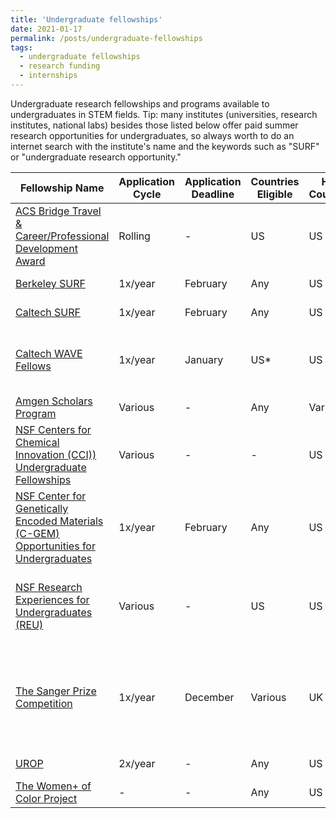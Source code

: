 ```yaml
---
title: 'Undergraduate fellowships'
date: 2021-01-17
permalink: /posts/undergraduate-fellowships
tags:
  - undergraduate fellowships
  - research funding
  - internships
---
```

Undergraduate research fellowships and programs available to undergraduates in STEM fields. Tip: many institutes (universities, research institutes, national labs) besides those listed below offer paid summer research opportunities for undergraduates, so always worth to do an internet search with the institute's name and the keywords such as "SURF" or "undergraduate research opportunity."

| Fellowship Name | Application Cycle | Application Deadline | Countries Eligible | Host Countries | Institution | Details |
|---|---|---|---|---|---|---|
| [ACS Bridge Travel & Career/Professional Development Award](https://www.acs.org/content/acs/en/education/students/graduate/bridge-project/students/bridge-travel-award.html) | Rolling | - | US | US | - | Travel award to an ACS National Meeting for URM students |
| [Berkeley SURF](https://surf.berkeley.edu/) | 1x/year | February | Any | US | UC Berkeley | Research fellowship | 
| [Caltech SURF](http://sfp.caltech.edu/programs/surf) | 1x/year | February | Any | US | Caltech | Research fellowship |
| [Caltech WAVE Fellows](http://sfp.caltech.edu/programs/wavefellows) | 1x/year | January | US* | US | Caltech | Research fellowship; *DACA students eligible |
| [Amgen Scholars Program](https://amgenscholars.com/) | Various | - | Any | Various | - | Research fellowship |
| [NSF Centers for Chemical Innovation (CCI)) Undergraduate Fellowships](https://www.nsfcci.org/undergrad) | Various | - | - | US | - | Research fellowship |
| [NSF Center for Genetically Encoded Materials (C-GEM) Opportunities for Undergraduates](https://gem-net.net/join/undergrads/) | 1x/year | February | Any | US | - | Research fellowships |
| [NSF Research Experiences for Undergraduates (REU)](https://www.nsf.gov/crssprgm/reu/reu_search.jsp) | Various | - | US | US | - | Summer research opportunities at various US institutions (some abroad) |
| [The Sanger Prize Competition](https://www.sanger.ac.uk/about/the-sanger-prize-competition-2021/) | 1x/year | December | Various | UK | Wellcome Sanger Institute | A paid 3 month research stay for undergraduates studying in low or middle income countries |
| [UROP](https://www.csulb.edu/undergraduate-research-opportunity-program-urop/undergraduate-research-opportunity-program-urop) | 2x/year | - | Any | US | CSULB | Research fellowship |
| [The Women+ of Color Project](https://thewocproject.org/2020-workshop) | - | - | Any | US | Harvard | Annual workshop |